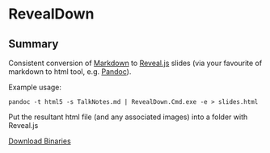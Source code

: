 RevealDown
==========

Summary
-------

Consistent conversion of [Markdown](http://daringfireball.net/projects/markdown/) to [Reveal.js](http://lab.hakim.se/reveal-js/) slides (via your favourite of markdown to html tool, e.g. [Pandoc](http://johnmacfarlane.net/pandoc/)).

Example usage:

    pandoc -t html5 -s TalkNotes.md | RevealDown.Cmd.exe -e > slides.html

Put the resultant html file (and any associated images) into a folder with Reveal.js

[Download Binaries](https://github.com/regexjoe/RevealDown/releases)


